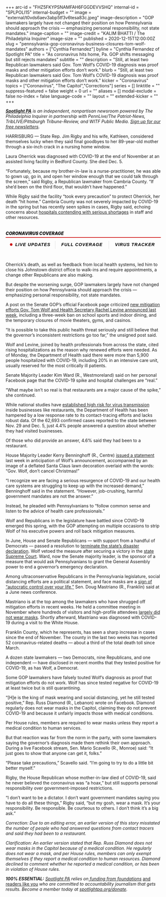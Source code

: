 +++
arc-id = "FHZ5FKYPSNAMFAH6FGGDEVVSHQ"
internal-id = "SPLPOLI15"
internal-budget = ""
image = "external/t0vds6aev3abp5tf3v6tesa83c.jpeg"
image-description = "GOP lawmakers largely have not changed their position on how Pennsylvania should approach the crisis — emphasizing personal responsibility, not state mandates."
image-caption = ""
image-credit = "KALIM BHATTI / The Philadelphia Inquirer"
image-size = ""
published = 2020-12-15T12:00:00Z
slug = "pennsylvania-gop-coronavirus-business-closures-tom-wolf-mandates"
authors = ["Cynthia Fernandez"]
byline = "Cynthia Fernandez of Spotlight PA"
title = "As coronavirus hits home, Pa. GOP shifts messaging but still rejects mandates"
subtitle = ""
description = "Still, at least two Republican lawmakers said Gov. Tom Wolf’s COVID-19 diagnosis was proof masks and other mitigation efforts don’t work."
blurb = "Still, at least two Republican lawmakers said Gov. Tom Wolf’s COVID-19 diagnosis was proof masks and other mitigation efforts don’t work."
kicker = "Coronavirus"
topics = ["Coronavirus", "The Capitol","Corrections"]
series = []
linktitle = ""
suppress-featured = false
weight = 0
url = ""
aliases = []
modal-exclude = false
no-index = false
language-code = ""
layout = ""
extended-kicker = ""
+++

<a href="https://www.spotlightpa.org/"><i><b>Spotlight PA</b></i></a><i> is an independent, nonpartisan newsroom powered by The Philadelphia Inquirer in partnership with PennLive/The Patriot-News, TribLIVE/Pittsburgh Tribune-Review, and WITF Public Media. </i><a href="https://www.spotlightpa.org/newsletters"><i>Sign up for our free newsletters</i></a><i>.</i>

HARRISBURG — State Rep. Jim Rigby and his wife, Kathleen, considered themselves lucky when they said final goodbyes to her 89-year-old mother through a six-inch crack in a nursing home window.

Laura Oherrick was diagnosed with COVID-19 at the end of November at an assisted living facility in Bedford County. She died Dec. 5.

“Fortunately, because my brother-in-law is a nurse-practitioner, he was able to gown up, go in, and open her window enough that we could talk through the screen,” said Rigby, a Republican lawmaker from Cambria County. “If she’d been on the third floor, that wouldn’t have happened.”

While Rigby said the facility “took every precaution” to protect Oherrick, her death “hit home.” Cambria County was not severely impacted by COVID-19 in the spring but has recently seen spikes in cases, Rigby said, echoing concerns about <a href="https://www.spotlightpa.org/news/2020/12/pennsylvania-hospitals-coronavirus-staffing-shortages/">hospitals contending with serious shortages</a> in staff and other resources.

<div data-type="header" class="card paragraph-spacing collection-item card-embedded-content" style="width:100%"> <div class=""> <h5 class="bold h5 pad pad-top pad-md" style="padding: 15px 0px;font-size: 16px;line-height: 1.13;letter-spacing: -.1px;font-weight: 700;"><div class="" style="
    border-style: solid;
    border-width: 0 0 2px 0;
    border-color: #cc0000;
    margin-bottom: 10px;
"> <div class="" style="
    margin-bottom: 5px;
    font-size: 14px;
    line-height: 1;
    letter-spacing: normal;
    font-weight: 900;
    text-transform: uppercase;
">Coronavirus Coverage</div> </div>
<div class="pg-threebutton-wrapper text-center" style="text-align: center;display: -webkit-box;display: -ms-flexbox;display: flex;-webkit-box-pack: justify;-ms-flex-pack: justify;justify-content: space-between;">
    <a data-link-type="article-embed-coronavirus-links" href="https://www.inquirer.com/virusnews/" class="pg-threebutton-toggle" style="-webkit-box-flex: 1;-ms-flex: 1 1 auto;flex: 1 1 auto;text-align: center;padding: 5px 10px;font-family: &quot;Gotham Narrow SSm A&quot;, &quot;Gotham Narrow SSm B&quot;, &quot;Gotham Narrow Ssm&quot;, &quot;Arial&quot;, sans-serif;color: #000;font-weight: bold;letter-spacing: 0.08em;text-transform: uppercase;font-size: 14px;cursor: pointer;text-decoration: none;-webkit-user-select: none;-moz-user-select: none;-ms-user-select: none;user-select: none;">
        <span class="live-blink" style=" width: 8px; height: 8px; background: #cc0000; display: inline-block; border-radius: 10px; margin-right: 4px; -webkit-animation: blink 3s linear infinite; animation: blink 3s linear inf
inite; margin-bottom: 1px; "></span>
        LIVE UPDATES 
    </a>
    <a data-link-type="article-embed-coronavirus-links" href="https://inquirer.com/coronavirus" class="pg-threebutton-toggle" style="-webkit-box-flex: 1;-ms-flex: 1 1 auto;flex: 1 1 auto;text-align: center;padding: 5px 15px;font-family: &quot;Gotham Narrow SSm A&quot;, &quot;Gotham Narrow SSm B&quot;, &quot;Gotham Narrow Ssm&quot;, &quot;Arial&quot;, sans-serif;color: #000;font-weight: bold;letter-spacing: 0.08em;text-transform: uppercase;font-size: 14px;cursor: pointer;text-decoration: none;-webkit-user-select: none;-moz-user-select: none;-ms-user-select: none;user-select: none;border-left: 2px solid #eee;">
        FULL COVERAGE
    </a>
    <a data-link-type="article-embed-coronavirus-links" href="https://www.inquirer.com/health/coronavirus/inq/coronavirus-covid-19-pandemic-numbers-pennsylvania-new-jersey-20200319.html" class="pg-threebutton-toggle" style="-webkit-box-flex: 1;-ms-flex: 1 1 auto;flex: 1 1 auto;text-align: center;padding: 5px 15px;font-family: &quot;Gotham Narrow SSm A&quot;, &quot;Gotham Narrow SSm B&quot;, &quot;Gotham Narrow Ssm&quot;, &quot;Arial&quot;, sans-serif;color: #000;font-weight: bold;letter-spacing: 0.08em;text-transform: uppercase;font-size: 14px;cursor: pointer;text-decoration: none;-webkit-user-select: none;-moz-user-select: none;-ms-user-select: none;user-select: none;border-left: 2px solid #eee;">
        VIRUS TRACKER
    </a>
</div>
</h5> </div> </div>

Oherrick’s death, as well as feedback from local health systems, led him to close his Johnstown district office to walk-ins and require appointments, a change other Republicans are also making.

But despite the worsening surge, GOP lawmakers largely have not changed their position on how Pennsylvania should approach the crisis — emphasizing personal responsibility, not state mandates.

<script src="https://www.spotlightpa.org/embed.js" async></script><div data-spl-embed-version="1" data-spl-src="https://www.spotlightpa.org/embeds/donate/?teaser_text=Spotlight%20PA%20provides%20essential%2C%20public-service%20journalism%20thanks%20to%20readers%20like%20you.%20%3Cb%3EBecome%20a%20member%20today%20with%20a%20gift%20of%20%2415%2Fmonth%20or%20more%20and%20receive%20our%20exclusive%20Pennsylvania%20tote%20bag.%3C%2Fb%3E&cta_text=YES%2C%20COUNT%20ME%20IN&eyebrow_text=BECOME%20A%20MEMBER"></div>

A post on the Senate GOP’s official Facebook page criticized <a href="https://www.spotlightpa.org/news/2020/12/pennsylvania-indoor-dining-school-sports-ban-tom-wolf-three-weeks/">new mitigation efforts Gov. Tom Wolf and Health Secretary Rachel Levine announced last week</a>, including a three-week ban on school sports and indoor dining, and the temporary closures of movie theaters, gyms, and casinos.

“It is possible to take this public health threat seriously and still believe that the governor’s inconsistent restrictions go too far,” the unsigned post said.

Wolf and Levine, joined by health professionals from across the state, cited rising hospitalizations as the reason why renewed efforts were needed. As of Monday, the Department of Health said there were more than 5,900 people hospitalized with COVID-19, including 20% in an intensive care unit, usually reserved for the most critically ill patients.

Senate Majority Leader Kim Ward (R., Westmoreland) said on her personal Facebook page that the COVID-19 spike and hospital challenges are “real.”

“What maybe isn’t so real is that restaurants are a major cause of the spike,” she continued.

While national studies have <a href="https://sf.eater.com/21561143/covid-19-restaurants-indoor-dining-stanford-chan-zuckerberg">established high risk for virus transmission</a> inside businesses like restaurants, the Department of Health has been hampered by a low response rate to its contact-tracing efforts and lacks robust data. Of the 62,693 confirmed cases reported to the state between Nov. 29 and Dec. 5, just 4.4% people answered a question about whether they had visited businesses.

Of those who did provide an answer, 4.6% said they had been to a restaurant.

House Majority Leader Kerry Benninghoff (R., Centre) <a href="http://www.kerrybenninghoff.com/News/18706/Latest-News/Benninghoff-to-Gov-Wolf-Do-Not-Cancel-Christmas-">issued a statement</a> last week in anticipation of Wolf’s announcement, accompanied by an image of a deflated Santa Claus lawn decoration overlaid with the words: “Gov. Wolf, don’t cancel Christmas!”

“I recognize we are facing a serious resurgence of COVID-19 and our health care systems are struggling to keep up with the increased demand,” Benninghoff said in the statement. “However, job-crushing, harmful government mandates are not the answer.”

Instead, he pleaded with Pennsylvanians to “follow common sense and listen to the advice of health care professionals.”

Wolf and Republicans in the legislature have battled since COVID-19 emerged this spring, with the GOP attempting on multiple occasions to strip Wolf of his executive powers and roll back mitigation measures.

In June, House and Senate Republicans — with support from a handful of Democrats — passed a resolution to <a href="https://www.spotlightpa.org/news/2020/06/pennsylvania-coronavirus-emergency-resolution-court-battle/">terminate the state’s disaster declaration</a>. Wolf vetoed the measure after securing a victory in the <a href="https://www.spotlightpa.org/news/2020/07/pennsylvania-coronavirus-disaster-declaration-supreme-court-ruling/">state Supreme Court</a>. Ward, now the Senate majority leader, is the sponsor of a measure that would ask Pennsylvanians to grant the General Assembly power to end a governor’s emergency declaration.

Among ultraconservative Republicans in the Pennsylvania legislature, social distancing efforts are a political statement, and face masks are a <a href="https://www.facebook.com/SenatorDougMastriano/posts/wearing-a-mask-is-no-longer-about-safety-but-about-governor-wolfs-autocratic-con/892322411179563/">sign of “autocratic control over your life,”</a> Sen. Doug Mastriano (R., Franklin) said at a June news conference.

Mastriano is at the top among the lawmakers who have shrugged off mitigation efforts in recent weeks. He held a committee meeting in November where hundreds of visitors and high-profile attendees <a href="https://www.spotlightpa.org/news/2020/12/doug-mastriano-senate-gop-leadership-coronavirus-surge/">largely did not wear masks</a>. Shortly afterward, Mastriano was diagnosed with COVID-19 during a visit to the White House.

Franklin County, which he represents, has seen a sharp increase in cases since the end of November. The county in the last two weeks has reported 52 coronavirus-related deaths — about a third of the total death toll since March.

A dozen state lawmakers — two Democrats, nine Republicans, and one independent — have disclosed in recent months that they tested positive for COVID-19, as has Wolf, a Democrat.

<script src="https://www.spotlightpa.org/embed.js" async></script><div data-spl-embed-version="1" data-spl-src="https://www.spotlightpa.org/embeds/newsletter/"></div>

Some GOP lawmakers have falsely touted Wolf’s diagnosis as proof that mitigation efforts do not work. Wolf has since tested negative for COVID-19 at least twice but is still quarantining.

“[H]e is the king of mask wearing and social distancing, yet he still tested positive,” Rep. Russ Diamond (R., Lebanon) wrote on Facebook. Diamond regularly does not wear masks in the Capitol, claiming they do not prevent COVID-19 and because it unfairly impacts those with medical conditions. 

Per House rules, members are required to wear masks unless they report a medical condition to human services.

But that reaction was far from the norm in the party, with some lawmakers saying the governor’s diagnosis made them rethink their own approach. During a live Facebook stream, Sen. Mario Scavello (R., Monroe) said: “It just goes to show that anyone can get it, folks.”

“Please take precautions,” Scavello said. “I’m going to try to do a little bit better myself.”

Rigby, the House Republican whose mother-in-law died of COVID-19, said he never believed the coronavirus was “a hoax,” but still supports personal responsibility over government-imposed restrictions.

“I don’t want to be a dictator. I don’t want government mandates saying you have to do all these things,” Rigby said, “but my gosh, wear a mask. It’s your responsibility. Be responsible. Be courteous to others. I don’t think it’s a big ask.”

<i>Correction: Due to an editing error, an earlier version of this story misstated the number of people who had answered questions from contact tracers and said they had been to a restaurant.</i>

<i>Clarification: An earlier version stated that Rep. Russ Diamond does not wear masks in the Capitol because of a medical condition. He regularly does not wear a mask, and per House rules, members can only exempt themselves if they report a medical condition to human resources. Diamond declined to comment whether he reported a medical condition, or has been in violation of House rules.</i>

<i><b>100% ESSENTIAL:</b></i><i> </i><a href="https://www.spotlightpa.org/"><i>Spotlight PA</i></a><i> relies on</i><a href="https://www.spotlightpa.org/support"><i> funding from foundations</i></a><i> </i><a href="https://www.spotlightpa.org/support">and readers like you</a><i> who are committed to accountability journalism that gets results. Become a member today at </i><a href="http://spotlightpa.fundjournalism.org/donate?campaign=701Dn000000YgovIAC"><i>spotlightpa.org/donate</i></a><i>.</i>
